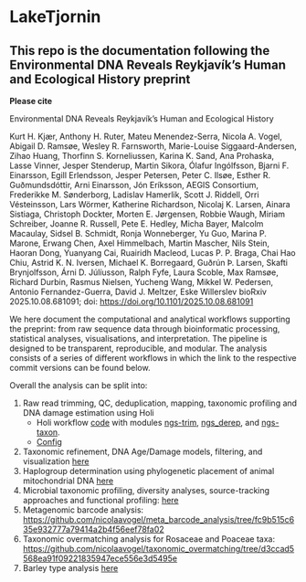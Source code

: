 # LakeTjornin

## This repo is the documentation following the Environmental DNA Reveals Reykjavík’s Human and Ecological History preprint

**Please cite** 

Environmental DNA Reveals Reykjavík’s Human and Ecological History 

Kurt H. Kjær, Anthony H. Ruter, Mateu Menendez-Serra, Nicola A. Vogel, Abigail D. Ramsøe, Wesley R. Farnsworth, Marie-Louise Siggaard-Andersen, Zihao Huang, Thorfinn S. Korneliussen, Karina K. Sand, Ana Prohaska, Lasse Vinner, Jesper Stenderup, Martin Sikora, Ólafur Ingólfsson, Bjarni F. Einarsson, Egill Erlendsson, Jesper Petersen, Peter C. Ilsøe, Esther R. Guðmundsdóttir, Arni Einarsson, Jón Eríksson, AEGIS Consortium, Frederikke M. Sønderborg, Ladislav Hamerlik, Scott J. Riddell, Orri Vésteinsson, Lars Wörmer, Katherine Richardson, Nicolaj K. Larsen, Ainara Sistiaga, Christoph Dockter, Morten E. Jørgensen, Robbie Waugh, Miriam Schreiber, Joanne R. Russell, Pete E. Hedley, Micha Bayer, Malcolm Macaulay, Sidsel B. Schmidt, Ronja Wonneberger, Yu Guo, Marina P. Marone, Erwang Chen, Axel Himmelbach, Martin Mascher, Nils Stein, Haoran Dong, Yuanyang Cai, Ruairidh Macleod, Lucas P. P. Braga, Chai Hao Chiu, Astrid K. N. Iversen, Michael K. Borregaard, Guðrún Þ. Larsen, Skafti Brynjolfsson, Árni D. Júlíusson, Ralph Fyfe, Laura Scoble, Max Ramsøe, Richard Durbin, Rasmus Nielsen, Yucheng Wang, Mikkel W. Pedersen, Antonio Fernandez-Guerra, David J. Meltzer, Eske Willerslev
bioRxiv 2025.10.08.681091; doi: https://doi.org/10.1101/2025.10.08.681091

We here document the computational and analytical workflows supporting the preprint: from raw sequence data through bioinformatic processing, statistical analyses, visualisations, and interpretation. The pipeline is designed to be transparent, reproducible, and modular. The analysis consists of a series of different workflows in which the link to the respective commit versions can be found below.

Overall the analysis can be split into:
1. Raw read trimming, QC, deduplication, mapping, taxonomic profiling and DNA damage estimation using Holi
    - Holi workflow [code](https://github.com/GeoGenetics/aeDNA/tree/v0.6.4) with modules [ngs-trim](https://github.com/GeoGenetics/ngs-trim/tree/v0.4.4), [ngs_derep](https://github.com/GeoGenetics/ngs-derep/tree/v0.4.4), and [ngs-taxon](https://github.com/GeoGenetics/ngs-taxon/tree/v0.6.4).
    - [Config](1.Holi/config.yaml)
2. Taxonomic refinement, DNA Age/Damage models, filtering, and visualization [here](https://github.com/GeoGenetics/Tjornin_Butterfly)
3. Haplogroup determination using phylogenetic placement of animal mitochondrial DNA [here](https://github.com/YCWangLab/Tjornin_mitochondrial_placement/tree/main)
4. Microbial taxonomic profiling, diversity analyses, source-tracking approaches and functional profiling: [here](https://github.com/mateumenendez/tjornin-microbial-analysis/tree/21ea3018d141afc635a676572376c3965160eb5f)
5. Metagenomic barcode analysis: https://github.com/nicolaavogel/meta_barcode_analysis/tree/fc9b515c635e932777a79414a2b4f56eef78fa02
6. Taxonomic overmatching analysis for Rosaceae and Poaceae taxa: https://github.com/nicolaavogel/taxonomic_overmatching/tree/d3ccad5568ea91f09221835947ece556e3d5495e
7. Barley type analysis [here](https://github.com/abigailramsoe/barley/tree/main)
